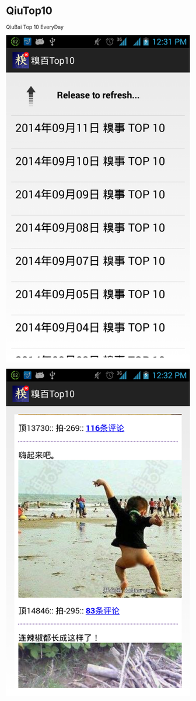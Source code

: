 QiuTop10
========

QiuBai Top 10 EveryDay 


![picture](./qbTop10-1.png)

![picture](./qbTop10-2.png)
